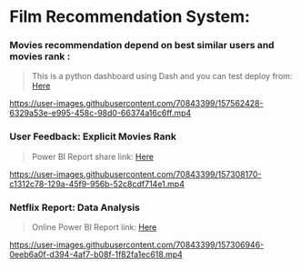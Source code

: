 # Film Recommendation System:

### Movies recommendation depend on  best similar users and movies rank :
> This is a python dashboard using Dash and you can test deploy from: <a href="https://movies-best-similar.herokuapp.com/">Here</a>

https://user-images.githubusercontent.com/70843399/157562428-6329a53e-e995-458c-98d0-66374a16c6ff.mp4


### User Feedback: Explicit Movies Rank
> Power BI Report share link: <a href="https://bit.ly/3CoCDrK">Here</a>


https://user-images.githubusercontent.com/70843399/157308170-c1312c78-129a-45f9-956b-52c8cdf714e1.mp4


### Netflix Report: Data Analysis
> Online Power BI Report link: <a href="https://bit.ly/3sRIeUe">Here</a>

https://user-images.githubusercontent.com/70843399/157306946-0eeb6a0f-d394-4af7-b08f-1f82fa1ec618.mp4

